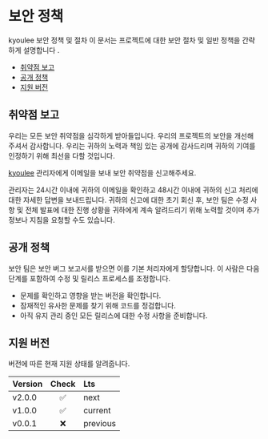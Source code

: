 # 보안 정책

kyoulee 보안 정책 및 절차
이 문서는 프로젝트에 대한 보안 절차 및 일반 정책을 간략하게 설명합니다 .

- [취약점 보고](#취약점-보고)
- [공개 정책](#공개-정책)
- [지원 버전](#지원-버전)

## 취약점 보고

우리는 모든 보안 취약점을 심각하게 받아들입니다.
우리의 프로젝트의 보안을 개선해 주셔서 감사합니다. 우리는 귀하의 노력과 책임 있는 공개에 감사드리며 귀하의 기여를 인정하기 위해 최선을 다할 것입니다.

[kyoulee](https://github.com/kyoulee/) 관리자에게 이메일을 보내 보안 취약점을 신고해주세요.

관리자는 24시간 이내에 귀하의 이메일을 확인하고 48시간 이내에 귀하의 신고 처리에 대한 자세한 답변을 보내드립니다. 귀하의 신고에 대한 초기 회신 후, 보안 팀은 수정 사항 및 전체 발표에 대한 진행 상황을 귀하에게 계속 알려드리기 위해 노력할 것이며 추가 정보나 지침을 요청할 수도 있습니다.

## 공개 정책

보안 팀은 보안 버그 보고서를 받으면 이를 기본 처리자에게 할당합니다. 이 사람은 다음 단계를 포함하여 수정 및 릴리스 프로세스를 조정합니다.

- 문제를 확인하고 영향을 받는 버전을 확인합니다.
- 잠재적인 유사한 문제를 찾기 위해 코드를 정검합니다.
- 아직 유지 관리 중인 모든 릴리스에 대한 수정 사항을 준비합니다.

## 지원 버전

버전에 따른 현재 지원 상태를 알려줍니다.

| Version | Check | Lts      |
| ------- | :---: | :------- |
| v2.0.0  | ✅    | next     |
| v1.0.0  | ✅    | current  |
| v0.0.1  | ❌    | previous |
